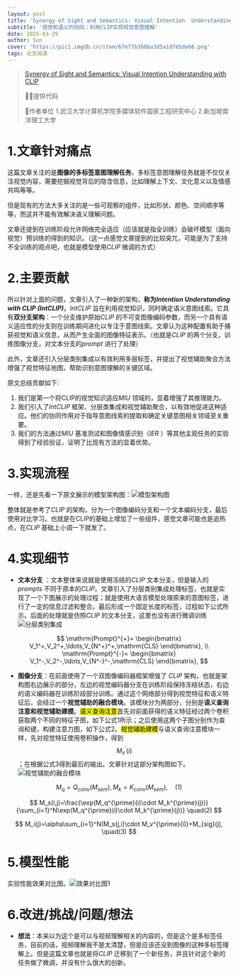 ```yaml
---
layout: post
title: 'Synergy of Sight and Semantics: Visual Intention  Understanding with CLIP ECCV 2024😊'
subtitle: '视觉和语义的协同：利用CLIP实现视觉意图理解'
date: 2025-03-29
author: Sun
cover: 'https://pic1.imgdb.cn/item/67e77b3b0ba3d5a1d7e5de66.png'
tags: 论文阅读
---
```


> [Synergy of Sight and Semantics: Visual Intention  Understanding with CLIP](https://www.ecva.net/papers/eccv_2024/papers_ECCV/papers/01721.pdf)

> 💐💐提供代码
> 
> 📌作者单位
> 1.武汉大学计算机学院多媒体软件国家工程研究中心
> 2.新加坡南洋理工大学

# 1.文章针对痛点

这篇文章关注的是**图像的多标签意图理解任务**，多标签意图理解任务就是不仅仅关注视觉内容，需要挖掘视觉背后的隐含信息，比如理解上下文、文化意义以及情感共鸣等等。

但是现有的方法大多关注的是一些可观察的组件，比如形状、颜色、空间顺序等等，而这并不能有效解决语义理解问题。

文章还提到在训练阶段允许网络完全适应（应该就是指全训练）会破坏模型（面向视觉）预训练的得到的知识。（这一点感觉文章提到的比较突兀，可能是为了支持不全训练的观点吧，也就是模型使用*CLIP* 微调的方式）

# 2.主要贡献

所以针对上面的问题，文章引入了一种新的架构，**称为*Intention Understanding with  CLIP (IntCLIP)***。*IntCLIP* 旨在利用视觉知识，同时确定语义意图线索。它具有**双分支架构**：一个分支维护原始*CLIP* 的不可变图像编码参数，而另一个具有语义适应性的分支则在训练期间进化以专注于意图线索。文章认为这种配置有助于捕获视觉和语义信息，从而产生全面的图像特征表示。（也就是*CLIP* 的两个分支，训练图像分支，对文本分支的*prompt* 进行了处理）

此外，文章还引入分层类别集成以有效利用多层标签，并提出了视觉辅助聚合方法增强了视觉特征地图，帮助识别意图理解的关键区域。

原文总结贡献如下:

1. 我们是第一个将CLIP的视觉知识适应*MIU* 领域的，显着增强了其推理能力。
2. 我们引入了*IntCLIP* 框架、分层类集成和视觉辅助聚合，以有效地促进这种适应。他们的协同作用对于指导意图线索的提取和确定关键意图相关领域至关重要。
3. 我们的方法通过*MIU* 基准测试和图像情感识别（*IER* ）等其他主观任务的实验得到了经验验证，证明了比现有方法的显着优势。

# 3.实现流程

一样，还是先看一下原文展示的模型架构图：![模型架构图](https://pic1.imgdb.cn/item/67e77e2e0ba3d5a1d7e5dea7.png)

整体就是参考了*CLIP* 的架构，分为一个图像编码分支和一个文本编码分支，最后使用对比学习。也就是在CLIP的基础上增加了一些组件，感觉文章可能也是追热点，在*CLIP* 基础上小调一下就发了。

# 4.实现细节

* **文本分支** ：文本整体来说就是使用冻结的*CLIP* 文本分支，但是输入的*prompts* 不同于原本的*CLIP*。文章引入了分层类别集成处理标签，也就是实现了一个下图展示的处理过程；就是使用大语言模型处理原来的意图标签，进行了一定的信息过滤和整合，最后形成一个固定长度的标签，过程如下公式所示。后面的处理就是仿照*CLIP* 的文本分支，这里也没有进行微调训练![分层类别集成](https://pic1.imgdb.cn/item/67e784440ba3d5a1d7e5e048.png)

$$
\mathrm{Prompt}^{+}=
\begin{bmatrix}
V_1^+,V_2^+,\ldots,V_{N^+}^+,\mathrm{CLS}
\end{bmatrix}, \\
\mathrm{Prompt}^{-}=
\begin{bmatrix}
V_1^-,V_2^-,\ldots,V_{N^-}^-,\mathrm{CLS}
\end{bmatrix},
$$

* **图像分支**：在前面使用了一个双图像编码器框架增强了 *CLIP* 架构，也就是架构图右边展示的部分，左边的视觉编码器分支在训练阶段保持冻结状态，右边的语义编码器在训练阶段部分训练。通过这个网络部分得到视觉特征和语义特征后，会经过一个**视觉辅助的融合模块**。该模块分为两部分，分别是**语义查询注意和视觉辅助建模**。<mark>语义查询注意</mark>首先对前面获得的语义特征经过两个卷积获取两个不同的特征子图，如下公式1所示；之后使用这两个子图分别作为查询和键，构建注意力图，如下公式2。<mark>视觉辅助建模</mark>与语义查询注意模块一样，先对视觉特征使用卷积操作，得到$$M_v^{\prime}(i)$$；在根据公式3得到最后的输出。文章针对这部分架构图如下。![视觉辅助的融合模块](https://pic1.imgdb.cn/item/67e7c8340ba3d5a1d7e66b58.png)

$$
M_{q}=Q_{conv}(M_{sem}),M_{k}=K_{conv}(M_{sem}),	\quad(1)
$$

$$
M_s(i,j)=\frac{\exp(M_q^{\prime}(i)\cdot M_k^{\prime}(j))}{\sum_{i=1}^N\exp(M_q^{\prime}(i)\cdot M_k^{\prime}(j))}	\quad(2)
$$

$$
M_i(j)=\alpha\sum_{i=1}^N(M_s(j,i)\cdot M_v^{\prime}(i))+M_{sig}(j), \quad(3)
$$


# 5.模型性能

实验性能效果对比图。![效果对比图1](https://pic1.imgdb.cn/item/67e7c8bd0ba3d5a1d7e66b84.png)

# 6.改进/挑战/问题/想法

* **想法**：本来以为这个是可以与视频理解相关的内容的，但是这个是多标签任务，目前的话，视频理解我不是太清楚，但是应该还没到图像的这种多标签理解上。但是这篇文章也就是将*CLIP* 迁移到了一个新任务，并且针对这个新的任务做了微调，并没有什么很大的创新。

